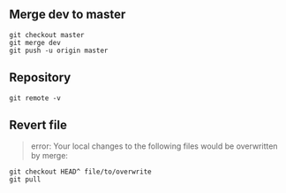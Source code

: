 ## Merge dev to master

```
git checkout master 
git merge dev
git push -u origin master
```

## Repository

```
git remote -v
```

## Revert file

> error: Your local changes to the following files would be overwritten by merge:

```
git checkout HEAD^ file/to/overwrite
git pull
```
